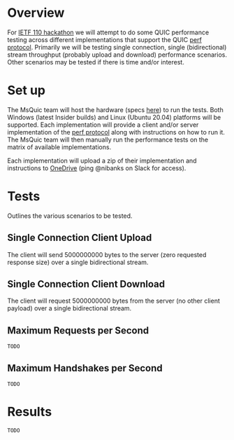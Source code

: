 # Overview

For [IETF 110 hackathon](https://trac.ietf.org/trac/ietf/meeting/wiki/110hackathon) we will attempt to do some QUIC performance testing across different implementations that support the QUIC [perf protocol](https://tools.ietf.org/html/draft-banks-quic-performance). Primarily we will be testing single connection, single (bidirectional) stream throughput (probably upload and download) performance scenarios. Other scenarios may be tested if there is time and/or interest.

# Set up

The MsQuic team will host the hardware (specs [here](https://github.com/microsoft/msquic/wiki/Performance#hardware-specs)) to run the tests. Both Windows (latest Insider builds) and Linux (Ubuntu 20.04) platforms will be supported. Each implementation will provide a client and/or server implementation of the [perf protocol](https://tools.ietf.org/html/draft-banks-quic-performance) along with instructions on how to run it. The MsQuic team will then manually run the performance tests on the matrix of available implementations.

Each implementation will upload a zip of their implementation and instructions to [OneDrive](https://microsoft-my.sharepoint.com/:f:/p/nibanks/EqNcJbKqorhMsrfTo0pNw-MBnsVrhze83sdH7GqrHAg-Pw) (ping @nibanks on Slack for access).

# Tests

Outlines the various scenarios to be tested.

## Single Connection Client Upload

The client will send 5000000000 bytes to the server (zero requested response size) over a single bidirectional stream.

## Single Connection Client Download

The client will request 5000000000 bytes from the server (no other client payload) over a single bidirectional stream.

## Maximum Requests per Second

`TODO`

## Maximum Handshakes per Second

`TODO`

# Results

`TODO`